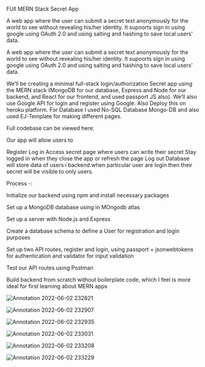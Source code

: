 FUll MERN Stack Secret App


A web app where the user can submit a secret text anonymously for the world to see without revealing his/her identity. It supoorts sign in using google using OAuth 2.0 and using salting and hashing to save local users' data.

A web app where the user can submit a secret text anonymously for the world to see without revealing his/her identity. It supoorts sign in using google using OAuth 2.0 and using salting and hashing to save local users' data.

We’ll be creating a minimal full-stack login/authorization  Secret app using the MERN stack (MongoDB for our database, Express and Node for our backend, and React for our frontend, and  used passport JS also). We’ll also use Google API for login and register using Google. Also Deploy this on heroku platform. For Database  I used No-SQL Database Mongo-DB and also used  EJ-Template for making different pages.

Full codebase can be viewed here:

Our app will allow users to

Register
Log in
Access secret page where users can write their secret
Stay logged in when they close the app or refresh the page
Log out
Database will store data of users i backend.when particular user are login then their secret will be visible to only users.

Process -:

Initialize our backend using npm and install necessary packages

Set up a MongoDB database using in MOngodb atlas

Set up a server with Node.js and Express

Create a database schema to define a User for registration and login purposes

Set up two API routes, register and login, using passport + jsonwebtokens for authentication and validator for input validation

Test our API routes using Postman

Build backend from scratch without boilerplate code, which I feel is more ideal for first learning about MERN apps


![Annotation 2022-06-02 232821](https://user-images.githubusercontent.com/68156453/171697181-ecca6fc5-a792-40b4-b549-aac5c486edb1.jpg)


![Annotation 2022-06-02 232907](https://user-images.githubusercontent.com/68156453/171697248-6c198636-aa9f-4817-9b4c-c61bdee24d25.jpg)


![Annotation 2022-06-02 232935](https://user-images.githubusercontent.com/68156453/171697298-3423e04c-2317-4e88-856f-e1f0d4a5840a.jpg)


![Annotation 2022-06-02 233031](https://user-images.githubusercontent.com/68156453/171697423-36f0119d-e025-4aae-b5de-9dc089832cea.jpg)


![Annotation 2022-06-02 233208](https://user-images.githubusercontent.com/68156453/171697457-37947624-c6ac-426d-b544-95534ecfba50.jpg)


![Annotation 2022-06-02 233229](https://user-images.githubusercontent.com/68156453/171697500-e6ad6c6b-fd87-48c7-b4bb-e6e42373e56a.jpg)











